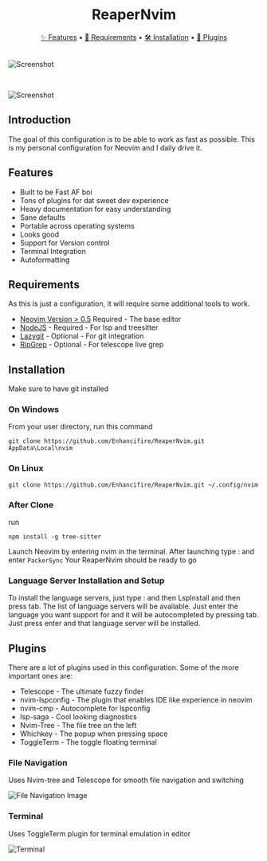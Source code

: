 <div align="center">
<h1 align="center">ReaperNvim</h1>
<a href="https://github.com/Enhancifire/ReaperNvim/#Features">✨ Features</a>
<span> • </span>
<a href="https://github.com/Enhancifire/ReaperNvim/#Requirements">🔑 Requirements</a>
<span> • </span>
<a href="https://github.com/Enhancifire/ReaperNvim/#Installation">🛠️ Installation</a>
<span> • </span>
<a href="https://github.com/Enhancifire/ReaperNvim/#Plugins">🔌 Plugins</a>
</div>


<br>

![Screenshot](https://github.com/Enhancifire/ReaperNvim/blob/main/assets/dashboard.jpeg)

<br>

![Screenshot](https://github.com/Enhancifire/ReaperNvim/blob/main/assets/proj.jpeg)

## Introduction

The goal of this configuration is to be able to work as fast as possible.
This is my personal configuration for Neovim and I daily drive it.

## Features

- Built to be Fast AF boi
- Tons of plugins for dat sweet dev experience
- Heavy documentation for easy understanding
- Sane defaults
- Portable across operating systems
- Looks good
- Support for Version control
- Terminal Integration
- Autoformatting

## Requirements

As this is just a configuration, it will require some additional tools to work.

* [Neovim Version > 0.5](https://github.com/neovim/neovim/releases/tag/v0.5.0) Required - The base editor
* [NodeJS](https://nodejs.org) - Required - For lsp and treesitter
* [Lazygit](https://github.com/jesseduffield/lazygit) - Optional - For git integration
* [RipGrep](https://github.com/BurntSushi/ripgrep) - Optional - For telescope live grep

## Installation

Make sure to have git installed

### On Windows

From your user directory, run this command
```
git clone https://github.com/Enhancifire/ReaperNvim.git AppData\Local\nvim
```

### On Linux

```
git clone https://github.com/Enhancifire/ReaperNvim.git ~/.config/nvim
```

### After Clone
run

```
npm install -g tree-sitter
```

Launch Neovim by entering nvim in the terminal.
After launching type : and enter ``PackerSync``
Your ReaperNvim should be ready to go

### Language Server Installation and Setup

To install the language servers, just type : and then LspInstall and then press tab. The list of language servers will be available. Just enter the language you want support for and it will be autocompleted by pressing tab. Just press enter and that language server will be installed.

## Plugins

There are a lot of plugins used in this configuration. Some of the more important ones are:

- Telescope - The ultimate fuzzy finder
- nvim-lspconfig - The plugin that enables IDE like experience in neovim
- nvim-cmp - Autocomplete for lspconfig
- lsp-saga - Cool looking diagnostics
- Nvim-Tree - The file tree on the left
- Whichkey - The popup when pressing space
- ToggleTerm - The toggle floating terminal

### File Navigation

Uses Nvim-tree and Telescope for smooth file navigation and switching

![File Navigation Image](https://github.com/Enhancifire/ReaperNvim/blob/main/assets/fm.gif)

### Terminal

Uses ToggleTerm plugin for terminal emulation in editor

![Terminal](https://github.com/Enhancifire/ReaperNvim/blob/main/assets/ft.gif)
